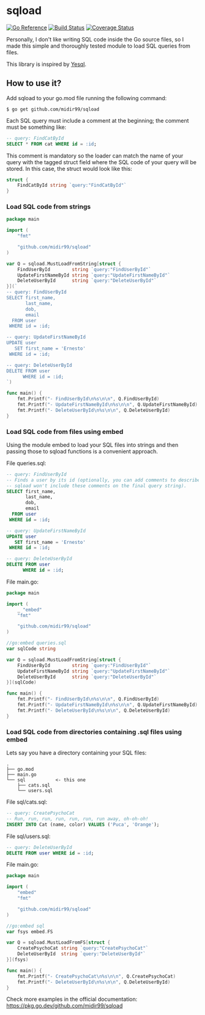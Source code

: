 # sqload

[![Go Reference](https://pkg.go.dev/badge/github.com/midir99/sqload.svg)](https://pkg.go.dev/github.com/midir99/sqload)
[![Build Status](https://api.travis-ci.org/midir99/sqload.svg)](https://travis-ci.org/midir99/sqload)
[![Coverage Status](https://coveralls.io/repos/github/midir99/sqload/badge.svg?branch=main)](https://coveralls.io/github/midir99/sqload?branch=main)

Personally, I don't like writing SQL code inside the Go source files, so I made this simple and thoroughly tested module to load SQL queries from files.

This library is inspired by [Yesql](https://github.com/krisajenkins/yesql/).

## How to use it?

Add sqload to your go.mod file running the following command:
```
$ go get github.com/midir99/sqload
```

Each SQL query must include a comment at the beginning; the comment must be something like:

```sql
-- query: FindCatById
SELECT * FROM cat WHERE id = :id;
```

This comment is mandatory so the loader can match the name of your query with the tagged struct field where the SQL code of your query will be stored. In this case, the struct would look like this:

```go
struct {
    FindCatById string `query:"FindCatById"`
}
```

### Load SQL code from strings

```go
package main

import (
	"fmt"

	"github.com/midir99/sqload"
)

var Q = sqload.MustLoadFromString[struct {
	FindUserById        string `query:"FindUserById"`
	UpdateFirstNameById string `query:"UpdateFirstNameById"`
	DeleteUserById      string `query:"DeleteUserById"`
}](`
-- query: FindUserById
SELECT first_name,
       last_name,
       dob,
       email
  FROM user
 WHERE id = :id;

-- query: UpdateFirstNameById
UPDATE user
   SET first_name = 'Ernesto'
 WHERE id = :id;

-- query: DeleteUserById
DELETE FROM user
      WHERE id = :id;
`)

func main() {
	fmt.Printf("- FindUserById\n%s\n\n", Q.FindUserById)
	fmt.Printf("- UpdateFirstNameById\n%s\n\n", Q.UpdateFirstNameById)
	fmt.Printf("- DeleteUserById\n%s\n\n", Q.DeleteUserById)
}
```

### Load SQL code from files using embed

Using the module embed to load your SQL files into strings and then passing those to sqload functions is a convenient approach.

File queries.sql:
```sql
-- query: FindUserById
-- Finds a user by its id (optionally, you can add comments to describe your queries;
-- sqload won't include these comments on the final query string).
SELECT first_name,
       last_name,
       dob,
       email
  FROM user
 WHERE id = :id;

-- query: UpdateFirstNameById
UPDATE user
   SET first_name = 'Ernesto'
 WHERE id = :id;

-- query: DeleteUserById
DELETE FROM user
      WHERE id = :id;
```

File main.go:
```go
package main

import (
	_ "embed"
	"fmt"

	"github.com/midir99/sqload"
)

//go:embed queries.sql
var sqlCode string

var Q = sqload.MustLoadFromString[struct {
	FindUserById        string `query:"FindUserById"`
	UpdateFirstNameById string `query:"UpdateFirstNameById"`
	DeleteUserById      string `query:"DeleteUserById"`
}](sqlCode)

func main() {
	fmt.Printf("- FindUserById\n%s\n\n", Q.FindUserById)
	fmt.Printf("- UpdateFirstNameById\n%s\n\n", Q.UpdateFirstNameById)
	fmt.Printf("- DeleteUserById\n%s\n\n", Q.DeleteUserById)
}
```

### Load SQL code from directories containing .sql files using embed

Lets say you have a directory containing your SQL files:
```
.
├── go.mod
├── main.go
└── sql           <- this one
    ├── cats.sql
    └── users.sql
```

File sql/cats.sql:
```sql
-- query: CreatePsychoCat
-- Run, run, run, run, run, run, run away, oh-oh-oh!
INSERT INTO Cat (name, color) VALUES ('Puca', 'Orange');
```

File sql/users.sql:
```sql
-- query: DeleteUserById
DELETE FROM user WHERE id = :id;
```

File main.go:
```go
package main

import (
	"embed"
	"fmt"

	"github.com/midir99/sqload"
)

//go:embed sql
var fsys embed.FS

var Q = sqload.MustLoadFromFS[struct {
	CreatePsychoCat string `query:"CreatePsychoCat"`
	DeleteUserById  string `query:"DeleteUserById"`
}](fsys)

func main() {
	fmt.Printf("- CreatePsychoCat\n%s\n\n", Q.CreatePsychoCat)
	fmt.Printf("- DeleteUserById\n%s\n\n", Q.DeleteUserById)
}
```

Check more examples in the official documentation: https://pkg.go.dev/github.com/midir99/sqload
